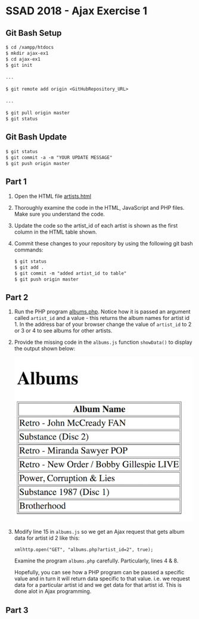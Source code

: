 # SSAD 2018 - Ajax Exercise 1

## Git Bash Setup

```
$ cd /xampp/htdocs
$ mkdir ajax-ex1
$ cd ajax-ex1
$ git init

...

$ git remote add origin <GitHubRepository_URL>

...

$ git pull origin master
$ git status

```

## Git Bash Update

```
$ git status
$ git commit -a -m "YOUR UPDATE MESSAGE"
$ git push origin master

```

## Part 1

1.	Open the HTML file [artists.html](http://localhost/ajax-ex1/artists.html)

1.	Thoroughly examine the code in the HTML, JavaScript and PHP files.  Make sure you understand the code.

1.	Update the code so the artist_id of each artist is shown as the first column in the HTML table shown.

1.	Commit these changes to your repository by using the following git bash commands:

	```
	$ git status
	$ git add .
	$ git commit -m "added artist_id to table"
	$ git push origin master

	```



## Part 2

1.	Run the PHP program [albums.php](http://localhost/ajax-ex1/albums.php?artist_id=1).  Notice how it is passed an argument called ``artist_id`` and a value - this returns the album names for artist id 1.  In the address bar of your browser change the value of ``artist_id`` to 2 or 3 or 4 to see albums for other artists.

1.	Provide the missing code in the ``albums.js`` function ``showData()`` to display the output shown below:

	![alt text](images/albums_html.png "Albums")

1.	Modify line 15 in ``albums.js`` so we get an Ajax request that gets album data for artist id 2 like this:

	```
	xmlhttp.open("GET", "albums.php?artist_id=2", true);  
	```

	Examine the program ``albums.php`` carefully.  Particularly, lines 4 & 8.

	Hopefully, you can see how a PHP program can be passed a specific value and in turn it will return data specific to that value. i.e.  we request data for a particular artist id and we get data for that artist id.  This is done alot in Ajax programming. 


## Part 3




